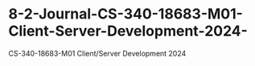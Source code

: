 # 8-2-Journal-CS-340-18683-M01-Client-Server-Development-2024-
CS-340-18683-M01 Client/Server Development 2024 
